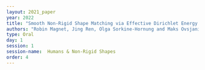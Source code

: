 ```yaml
---
layout: 2021_paper
year: 2022
title: "Smooth Non-Rigid Shape Matching via Effective Dirichlet Energy Optimization"
authors: "Robin Magnet, Jing Ren, Olga Sorkine-Hornung and Maks Ovsjanikov"
type: Oral
day: 1
session: 1
session-name:  Humans & Non-Rigid Shapes
order: 4
---
```

